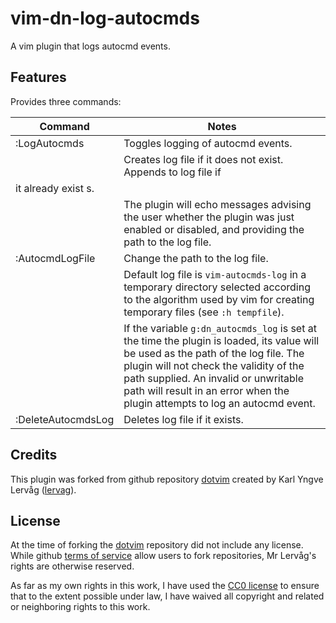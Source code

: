 # vim-dn-log-autocmds

A vim plugin that logs autocmd events.

## Features

Provides three commands:

|Command           |Notes                                                    |
|------------------|---------------------------------------------------------|
|:LogAutocmds      |Toggles logging of autocmd events.                       |
|                  |Creates log file if it does not exist. Appends to log file if
it already exist   s.|
|                  |The plugin will echo messages advising the user whether the plugin was just enabled or disabled, and providing the path to the log file.|
|:AutocmdLogFile   |Change the path to the log file.                         |
|                  |Default log file is `vim-autocmds-log` in a temporary directory selected according to the algorithm used by vim for creating temporary files (see `:h tempfile`).|
|                  |If the variable `g:dn_autocmds_log` is set at the time the plugin is loaded, its value will be used as the path of the log file. The plugin will not check the validity of the path supplied. An invalid or unwritable path will result in an error when the plugin attempts to log an autocmd event.|
|:DeleteAutocmdsLog|Deletes log file if it exists.                           |

## Credits ##

This plugin was forked from github repository
[dotvim](https://github.com/lervag/dotvim) created by Karl Yngve Lervåg
([lervag](mailto:karl.yngve+git@gmail.com)).

## License ##

At the time of forking the [dotvim](https://github.com/lervag/dotvim)
repository did not include any license. While github [terms of
service](https://help.github.com/articles/github-terms-of-service/) allow users
to fork repositories, Mr Lervåg's rights are otherwise reserved.

As far as my own rights in this work, I have used the [CC0
license](http://creativecommons.org/publicdomain/zero/1.0/) to ensure that to
the extent possible under law, I have waived all copyright and related or
neighboring rights to this work.
